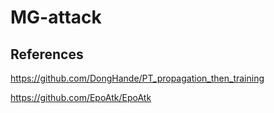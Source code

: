 # MG-attack

## References
https://github.com/DongHande/PT_propagation_then_training

https://github.com/EpoAtk/EpoAtk
